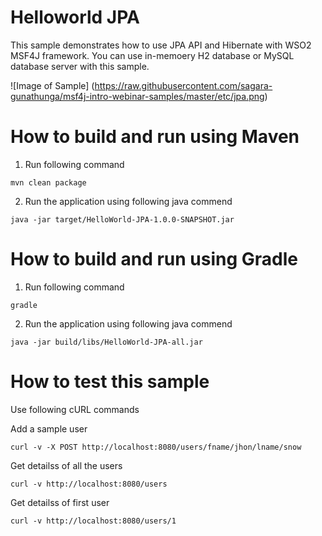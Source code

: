 # Helloworld JPA

This sample demonstrates how to use JPA API and Hibernate with WSO2 MSF4J framework. You can use in-memoery H2 database or MySQL database server with this sample. 

![Image of Sample] (https://raw.githubusercontent.com/sagara-gunathunga/msf4j-intro-webinar-samples/master/etc/jpa.png)

# How to build and run using Maven 

1. Run following command 

```shell
mvn clean package 
```
 
2. Run the application using following java commend 

```shell
java -jar target/HelloWorld-JPA-1.0.0-SNAPSHOT.jar
```

# How to build and run using Gradle 

1. Run following command 
```shell
gradle 
```
 
2. Run the application using following java commend 

```shell
java -jar build/libs/HelloWorld-JPA-all.jar 
```

# How to test this sample 
Use following cURL commands

Add a sample user 
```shell
curl -v -X POST http://localhost:8080/users/fname/jhon/lname/snow 
```

Get detailss of all the users 

```shell
curl -v http://localhost:8080/users 
```

Get detailss of first user 

```shell
curl -v http://localhost:8080/users/1 
```












